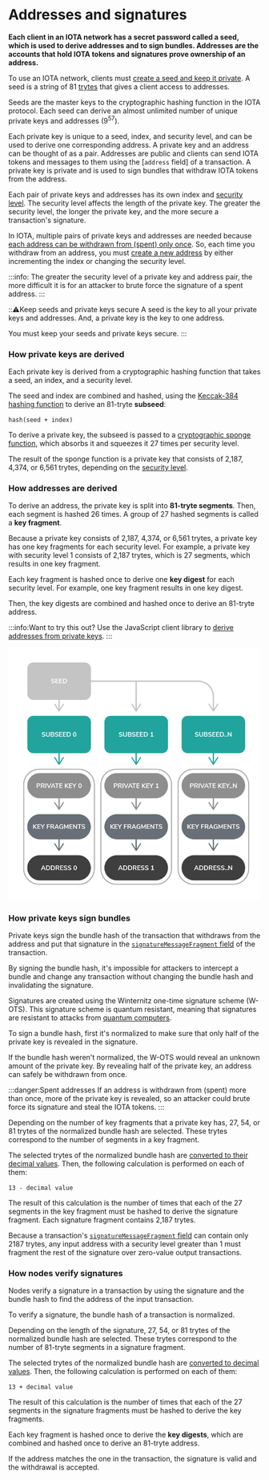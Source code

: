 # Addresses and signatures

**Each client in an IOTA network has a secret password called a seed, which is used to derive addresses and to sign bundles. Addresses are the accounts that hold IOTA tokens and signatures prove ownership of an address.**

To use an IOTA network, clients must [create a seed and keep it private](root://getting-started/0.1/quickstart/get-started.md). A seed is a string of 81 [trytes](../references/tryte-alphabet.md) that gives a client access to addresses.  
 
Seeds are the master keys to the cryptographic hashing function in the IOTA protocol. Each seed can derive an almost unlimited number of unique private keys and addresses (9<sup>57</sup>).

Each private key is unique to a seed, index, and security level, and can be used to derive one corresponding address. A private key and an address can be thought of as a pair. Addresses are public and clients can send IOTA tokens and messages to them using the [`address` field] of a transaction. A private key is private and is used to sign bundles that withdraw IOTA tokens from the address.

Each pair of private keys and addresses has its own index and [security level](../references/security-levels.md). The security level affects the length of the private key. The greater the security level, the longer the private key, and the more secure a transaction's signature.

In IOTA, multiple pairs of private keys and addresses are needed because [each address can be withdrawn from (spent) only once](#address-reuse). So, each time you withdraw from an address, you must [create a new address](../how-to-guides/create-an-address.md) by either incrementing the index or changing the security level.

:::info:
The greater the security level of a private key and address pair, the more difficult it is for an attacker to brute force the signature of a spent address.
:::

:::warning:Keep seeds and private keys secure
A seed is the key to all your private keys and addresses. And, a private key is the key to one address.

You must keep your seeds and private keys secure.
:::

### How private keys are derived

Each private key is derived from a cryptographic hashing function that takes a seed, an index, and a security level. 

The seed and index are combined and hashed, using the [Keccak-384 hashing function](https://keccak.team/keccak.html) to derive an 81-tryte **subseed**:

    hash(seed + index)

To derive a private key, the subseed is passed to a [cryptographic sponge function](https://en.wikipedia.org/wiki/Sponge_function), which absorbs it and squeezes it 27 times per security level.

The result of the sponge function is a private key that consists of 2,187, 4,374, or 6,561 trytes, depending on the [security level](../references/security-levels.md).

### How addresses are derived

To derive an address, the private key is split into **81-tryte segments**. Then, each segment is hashed 26 times. A group of 27 hashed segments is called a **key fragment**.

Because a private key consists of 2,187, 4,374, or 6,561 trytes, a private key has one key fragments for each security level. For example, a private key with security level 1 consists of 2,187 trytes, which is 27 segments, which results in one key fragment.

Each key fragment is hashed once to derive one **key digest** for each security level. For example, one key fragment results in one key digest.

Then, the key digests are combined and hashed once to derive an 81-tryte address.

:::info:Want to try this out?
Use the JavaScript client library to [derive addresses from private keys](../how-to-guides/derive-addresses-from-private-keys.md).
:::

![Address generation](../images/address-generation.png)

### How private keys sign bundles

Private keys sign the bundle hash of the transaction that withdraws from the address and put that signature in the [`signatureMessageFragment` field](../references/structure-of-a-transaction.md) of the transaction.

By signing the bundle hash, it's impossible for attackers to intercept a bundle and change any transaction without changing the bundle hash and invalidating the signature.

Signatures are created using the Winternitz one-time signature scheme (W-OTS). This signature scheme is quantum resistant, meaning that signatures are resistant to attacks from [quantum computers](https://en.wikipedia.org/wiki/Quantum_computing).

To sign a bundle hash, first it's normalized to make sure that only half of the private key is revealed in the signature.

If the bundle hash weren't normalized, the W-OTS would reveal an unknown amount of the private key. By revealing half of the private key, an address can safely be withdrawn from once.
<a id="address-reuse"></a>

:::danger:Spent addresses
If an address is withdrawn from (spent) more than once, more of the private key is revealed, so an attacker could brute force its signature and steal the IOTA tokens.
:::

Depending on the number of key fragments that a private key has, 27, 54, or 81 trytes of the normalized bundle hash are selected. These trytes correspond to the number of segments in a key fragment.

The selected trytes of the normalized bundle hash are [converted to their decimal values](../references/tryte-alphabet.md). Then, the following calculation is performed on each of them:

    13 - decimal value

The result of this calculation is the number of times that each of the 27 segments in the key fragment must be hashed to derive the signature fragment. Each signature fragment contains 2,187 trytes.

Because a transaction's [`signatureMessageFragment` field](../references/structure-of-a-transaction.md) can contain only 2187 trytes, any input address with a security level greater than 1 must fragment the rest of the signature over zero-value output transactions.

### How nodes verify signatures

Nodes verify a signature in a transaction by using the signature and the bundle hash to find the address of the input transaction.

To verify a signature, the bundle hash of a transaction is normalized.

Depending on the length of the signature, 27, 54, or 81 trytes of the normalized bundle hash are selected. These trytes correspond to the number of 81-tryte segments in a signature fragment.

The selected trytes of the normalized bundle hash are [converted to decimal values](../references/tryte-alphabet.md). Then, the following calculation is performed on each of them:

    13 + decimal value

The result of this calculation is the number of times that each of the 27 segments in the signature fragments must be hashed to derive the key fragments.

Each key fragment is hashed once to derive the **key digests**, which are combined and hashed once to derive an 81-tryte address.

If the address matches the one in the transaction, the signature is valid and the withdrawal is accepted.
